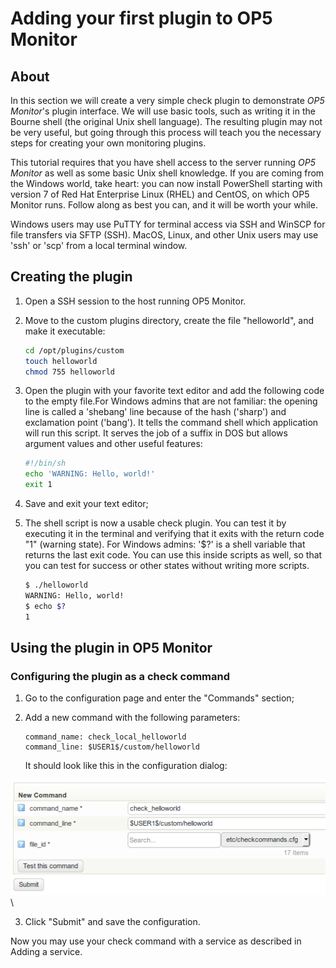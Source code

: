 # Adding your first plugin to OP5 Monitor

## About

In this section we will create a very simple check plugin to demonstrate *OP5 Monitor*'s plugin interface. We will use basic tools, such as writing it in the Bourne shell (the original Unix shell language). The resulting plugin may not be very useful, but going through this process will teach you the necessary steps for creating your own monitoring plugins.

This tutorial requires that you have shell access to the server running *OP5 Monitor* as well as some basic Unix shell knowledge. If you are coming from the Windows world, take heart: you can now install PowerShell starting with version 7 of Red Hat Enterprise Linux (RHEL) and CentOS, on which OP5 Monitor runs. Follow along as best you can, and it will be worth your while.

Windows users may use PuTTY for terminal access via SSH and WinSCP for file transfers via SFTP (SSH). MacOS, Linux, and other Unix users may use 'ssh' or 'scp' from a local terminal window.

## Creating the plugin

1. Open a SSH session to the host running OP5 Monitor.
2. Move to the custom plugins directory, create the file "helloworld", and make it executable:

    ``` {.bash data-syntaxhighlighter-params="brush: bash; gutter: false; theme: Confluence" data-theme="Confluence" style="brush: bash; gutter: false; theme: Confluence"}
    cd /opt/plugins/custom
    touch helloworld
    chmod 755 helloworld
    ```

3. Open the plugin with your favorite text editor and add the following code to the empty file.For Windows admins that are not familiar: the opening line is called a 'shebang' line because of the hash ('sharp') and exclamation point ('bang'). It tells the command shell which application will run this script. It serves the job of a suffix in DOS but allows argument values and other useful features:

    ``` {.bash data-syntaxhighlighter-params="brush: bash; gutter: false; theme: Confluence" data-theme="Confluence" style="brush: bash; gutter: false; theme: Confluence"}
    #!/bin/sh
    echo 'WARNING: Hello, world!'
    exit 1
    ```

4. Save and exit your text editor;
5. The shell script is now a usable check plugin. You can test it by executing it in the terminal and verifying that it exits with the return code "1" (warning state).
    For Windows admins: '\$?' is a shell variable that returns the last exit code. You can use this inside scripts as well, so that you can test for success or other states without writing more scripts.

    ``` {.bash data-syntaxhighlighter-params="brush: bash; gutter: false; theme: Confluence" data-theme="Confluence" style="brush: bash; gutter: false; theme: Confluence"}
    $ ./helloworld
    WARNING: Hello, world!
    $ echo $?
    1
    ```

## Using the plugin in OP5 Monitor

### Configuring the plugin as a check command

1. Go to the configuration page and enter the "Commands" section;

2. Add a new command with the following parameters:

    ``` {.text data-syntaxhighlighter-params="brush: text; gutter: false; theme: Confluence" data-theme="Confluence" style="brush: text; gutter: false; theme: Confluence"}
    command_name: check_local_helloworld
    command_line: $USER1$/custom/helloworld
    ```

    It should look like this in the configuration dialog:

![](images/16482423/19235817.png) \


3. Click "Submit" and save the configuration.

Now you may use your check command with a service as described in Adding a service.
